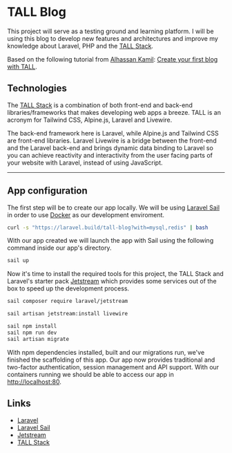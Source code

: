 # TALL Blog

This project will serve as a testing ground and learning platform. I will be using this blog to develop new features and architectures and improve my knowledge about Laravel, PHP and the [TALL Stack](https://tallstack.dev/).

Based on the following tutorial from [Alhassan Kamil](https://dev.to/nayi10): [Create your first blog with TALL](https://dev.to/nayi10/series/11547).

## Technologies

The [TALL Stack](https://tallstack.dev/) is a combination of both front-end and back-end libraries/frameworks that makes developing web apps a breeze. TALL is an acronym for Tailwind CSS, Alpine.js, Laravel and Livewire.

The back-end framework here is Laravel, while Alpine.js and Tailwind CSS are front-end libraries. Laravel Livewire is a bridge between the front-end and the Laravel back-end and brings dynamic data binding to Laravel so you can achieve reactivity and interactivity from the user facing parts of your website with Laravel, instead of using JavaScript.

---

## App configuration

The first step will be to create our app locally. We will be using [Laravel Sail](https://laravel.com/docs/8.x/sail#introduction) in order to use [Docker](https://www.docker.com/) as our development enviroment.

```bash
curl -s "https://laravel.build/tall-blog?with=mysql,redis" | bash
```

With our app created we will launch the app with Sail using the following command inside our app's directory.

```bash
sail up
```

Now it's time to install the required tools for this project, the TALL Stack and Laravel's starter pack [Jetstream](https://jetstream.laravel.com/2.x/introduction.html) which provides some services out of the box to speed up the development process.

```bash
sail composer require laravel/jetstream
```

```bash
sail artisan jetstream:install livewire
```

```bash
sail npm install
sail npm run dev
sail artisan migrate
```

With npm dependencies installed, built and our migrations run, we've finished the scaffolding of this app. Our app now provides traditional and two-factor authentication, session management and API support. With our containers running we should be able to access our app in [http://localhost:80](http://localhost:80).

## Links

-   [Laravel](https://laravel.com/)
-   [Laravel Sail](https://laravel.com/docs/8.x/sail#introduction)
-   [Jetstream](https://jetstream.laravel.com/2.x/introduction.html)
-   [TALL Stack](https://tallstack.dev/)
